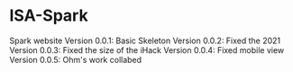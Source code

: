 # ISA-Spark

Spark website
Version 0.0.1: Basic Skeleton
Version 0.0.2: Fixed the 2021
Version 0.0.3: Fixed the size of the iHack
Version 0.0.4: Fixed mobile view
Version 0.0.5: Ohm's work collabed
